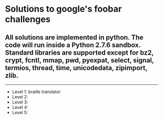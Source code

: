 # Solutions to google's foobar challenges
## All solutions are implemented in python. The code will run inside a Python 2.7.6 sandbox. Standard libraries are supported except for bz2, crypt, fcntl, mmap, pwd, pyexpat, select, signal, termios, thread, time, unicodedata, zipimport, zlib.
---
* Level 1: braille translator
* Level 2:
* Level 3:
* Level 4:
* Level 5:
